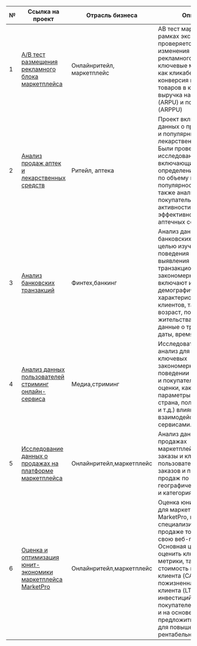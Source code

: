 № | Ссылка на проект | Отрасль бизнеса | Описание | Используемые библиотеки | Презентация проекта 
---|---|---|---|---|---
1 | [A/B тест размещения рекламного блока маркетплейса](https://github.com/a08037/Portfolio_Dmitry_Frolov/tree/main/AB_test)| Онлайнритейл, маркетплейс | AB тест маркетплейса. В рамках эксперимента проверяется влияние изменения расположения рекламного блока на ключевые метрики, такие как кликабельность, конверсия в добавления товаров в корзину, выручка на пользователя (ARPU) и покупателя (ARPPU) | *pandas, numpy, matplotlib, seaborn, plotly, scipy* | [Презентация "A/B тест размещения рекламного блока маркетплейса"](https://github.com/a08037/Portfolio_Dmitry_Frolov/blob/main/AB_test/AB%20test.pptx)
2 | [Анализ продаж аптек и лекарственных средств](https://github.com/a08037/Portfolio_Dmitry_Frolov/tree/main/AB_test) |  Ритейл, аптека | Проект включает анализ данных о продажах аптек и популярных лекарственных средств. Были проведены исследования, включающие определение топ-3 аптек по объему продаж, популярность лекарств, а также анализ покупательской активности и эффективности различных аптечных сетей |  *pandas, numpy, matplotlib, seaborn, scipy* | [Презентация "Анализ продаж аптек и лекарственных средств"](https://github.com/a08037/Portfolio_Dmitry_Frolov/blob/main/AB_test/AB%20test.pptx)
3 | [Анализ банковских транзакций](https://github.com/a08037/Portfolio_Dmitry_Frolov/tree/main/AB_test) | Финтех,банкинг | Анализ данных о банковских транзакциях с целью изучения поведения клиентов и выявления транзакционных закономерностей. Данные включают информацию о демографических характеристиках клиентов, таких как возраст, пол, место жительства, а также данные о транзакциях — даты, время и суммы | *pandas, numpy, matplotlib, seaborn, scipy* | [Презентация "Анализ банковских транзакций"](https://github.com/a08037/Portfolio_Dmitry_Frolov/blob/main/AB_test/AB%20test.pptx)
4 | [Анализ данных пользователей стриминг онлайн-сервиса](https://github.com/a08037/Portfolio_Dmitry_Frolov/tree/main/AB_test) | Медиа,стриминг | Исследовательский анализ для выявления ключевых закономерностей в поведении пользователей и покупателей, а также оценки, как различные параметры (возраст, страна, пол, тип подписки и т.д.) влияют на взаимодействие с сервисами. | *pandas, numpy, matplotlib, seaborn, scipy* | [Презентация "Анализ данных пользователей стриминг онлайн-сервиса"](https://github.com/a08037/Portfolio_Dmitry_Frolov/blob/main/AB_test/AB%20test.pptx)
5 | [Исследование данных о продажах на платформе маркетплейса](https://github.com/a08037/Portfolio_Dmitry_Frolov/tree/main/AB_test) | Онлайнритейл,маркетплейс | Анализ данных о продажах маркетплейса.Уникальные заказы и клиенты.Локация пользователей.Динамика заказов и продаж.Анализ продаж по географическим регионам и категориям.  | *pandas, numpy, matplotlib, seaborn, scipy* | [Презентация "Исследование данных о продажах на платформе маркетплейса"](https://github.com/a08037/Portfolio_Dmitry_Frolov/blob/main/AB_test/AB%20test.pptx)
6 | [Оценка и оптимизация юнит-экономики маркетплейса MarketPro](https://github.com/a08037/Portfolio_Dmitry_Frolov/tree/main/AB_test) | Онлайнритейл,маркетплейс | Оценка юнит-экономики для маркетплейса MarketPro, который специализируется на продаже товаров через свою веб-платформу. Основная цель анализа — оценить ключевые метрики, такие как стоимость привлечения клиента (CAC), пожизненная ценность клиента (LTV) и возврат инвестиций (ROI) для покупателей и продавцов, и на основе этого предложить оптимизации для повышения рентабельности. | *pandas, numpy, matplotlib* | [Презентация "Оценка и оптимизация юнит-экономики маркетплейса"](https://github.com/a08037/Portfolio_Dmitry_Frolov/blob/main/AB_test/AB%20test.pptx)

